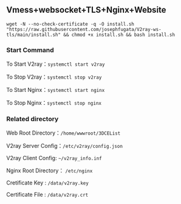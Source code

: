 ## Vmess+websocket+TLS+Nginx+Website
```
wget -N --no-check-certificate -q -O install.sh "https://raw.githubusercontent.com/josephfugata/V2ray-ws-tls/main/install.sh" && chmod +x install.sh && bash install.sh
```
 

### Start Command

To Start V2ray：`systemctl start v2ray`

To Stop V2ray：`systemctl stop v2ray`

To Start Nginx：`systemctl start nginx`

To Stop Nginx：`systemctl stop nginx`

### Related directory

Web Root Directory：`/home/wwwroot/3DCEList`

V2ray Server Config：`/etc/v2ray/config.json`

V2ray Client Config: `~/v2ray_info.inf`

Nginx Root Directory： `/etc/nginx`

Cretificate Key : `/data/v2ray.key`

Certificate File : `/data/v2ray.crt`






